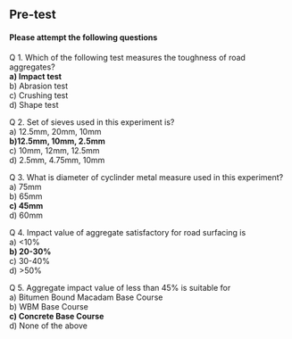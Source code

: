 ## <b> Pre-test</b>
#### Please attempt the following questions

Q 1. Which of the following test measures the toughness of road aggregates?<br>
<b>a) Impact test<br></b>
b) Abrasion test<br>
c) Crushing test<br>
d) Shape test<br>

Q 2. Set of sieves used in this experiment is?<br>
a) 12.5mm, 20mm, 10mm<br>
<b> b)12.5mm, 10mm, 2.5mm<br></b>
c) 10mm, 12mm, 12.5mm<br>
d) 2.5mm, 4.75mm, 10mm<br>

Q 3. What is diameter of cyclinder metal measure used in this experiment?<br>
a) 75mm<br>
b) 65mm<br>
<b>c) 45mm<br></b>
d) 60mm<br>

Q 4. Impact value of aggregate satisfactory for road surfacing is<br>
a)  <10%<br>
<b>b) 20-30%<br></b>
c) 30-40%<br>
d) >50%<br>

Q 5. Aggregate impact value of less than 45% is suitable for<br>
a) Bitumen Bound Macadam Base Course<br>
b) WBM Base Course<br>
<b>c) Concrete Base Course<br></b>
d) None of the above<br>
